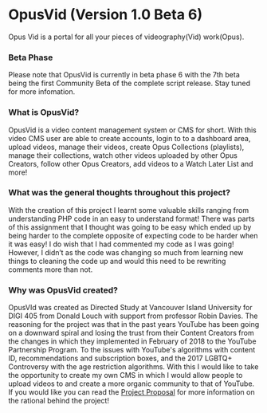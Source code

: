# OpusVid (Version 1.0 Beta 6)
Opus Vid is a portal for all your pieces of videography(Vid) work(Opus).

### Beta Phase
Please note that OpusVid is currently in beta phase 6 with the 7th beta being the first Community Beta of the complete script release. Stay tuned for more infomation.

### What is OpusVid?
OpusVid is a video content management system or CMS for short. With this video CMS user are able to create accounts, login to to a dashboard area, upload videos, manage their videos, create Opus Collections (playlists), manage their collections, watch other videos uploaded by other Opus Creators, follow other Opus Creators, add videos to a Watch Later List and more!

### What was the general thoughts throughout this project?
With the creation of this project I learnt some valuable skills ranging from understanding PHP code in an easy to understand format! There was parts of this assignment that I thought was going to be easy which ended up by being harder to the complete opposite of expecting code to be harder when it was easy! I do wish that I had commented my code as I was going! However, I didn’t as the code was changing so much from learning new things to cleaning the code up and would this need to be rewriting comments more than not.

### Why was OpusVid created?
OpusVId was created as Directed Study at Vancouver Island University for DIGI 405 from Donald Louch with support from professor Robin Davies. The reasoning for the project was that in the past years YouTube has been going on a downward spiral and losing the trust from their Content Creators from the changes in which they implemented in February of 2018 to the YouTube Partnership Program. To the issues with YouTube's algorithms with content ID, recommendations and subscription boxes, and the 2017 LGBTQ+ Controversy with the age restriction algorithms. With this I would like to take the opportunity to create my own CMS in which I would allow people to upload videos to and create a more organic community to that of YouTube. If you would like you can read the [Project Proposal](https://viu.donaldlouch.ca/digi405/proposal.html) for more information on the rational behind the project!
